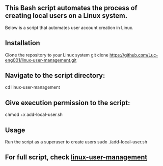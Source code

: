 ##   This Bash script automates the process of creating local users on a Linux system.

Below is a script that automates user account creation in Linux.

##   Installation

Clone the repository to your Linux system
git clone https://github.com/Luc-eng001/linux-user-management.git

##  Navigate to the script directory:

cd linux-user-management

##  Give execution permission to the script:

chmod +x add-local-user.sh

##  Usage

Run the script as a superuser to create users 
sudo ./add-local-user.sh

## For full script, check [linux-user-management](creating-local-users.sh)
